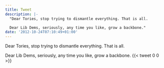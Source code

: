 ```yaml
---
title: Tweet
description: |-
  "Dear Tories, stop trying to dismantle everything. That is all.

  Dear Lib Dems, seriously, any time you like, grow a backbone."
date: '2012-10-24T07:10:49+01:00'
---
```

Dear Tories, stop trying to dismantle everything. That is all.

Dear Lib Dems, seriously, any time you like, grow a backbone.
      {{< tweet 0 0 >}}
    
